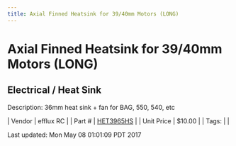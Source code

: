 ```yaml
---
title: Axial Finned Heatsink for 39/40mm Motors (LONG)
---
```


# Axial Finned Heatsink for 39/40mm Motors (LONG)
## Electrical / Heat Sink
Description: 	36mm heat sink + fan for BAG, 550, 540, etc 

| Vendor | efflux RC | 
| Part # | [HET3965HS](http://www.effluxrc.com/Axial-Finned-Heatsink-for-39-40mm-Motors-LONG-HET3965HS.htm) | 
| Unit Price | $10.00 | 
| Tags: |  | 

Last updated: Mon May 08 01:01:09 PDT 2017